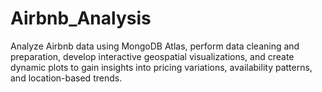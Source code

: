 # Airbnb_Analysis
Analyze Airbnb data using MongoDB Atlas, perform data cleaning and preparation, develop interactive geospatial visualizations, and create dynamic plots to gain insights into pricing variations, availability patterns, and location-based trends.
